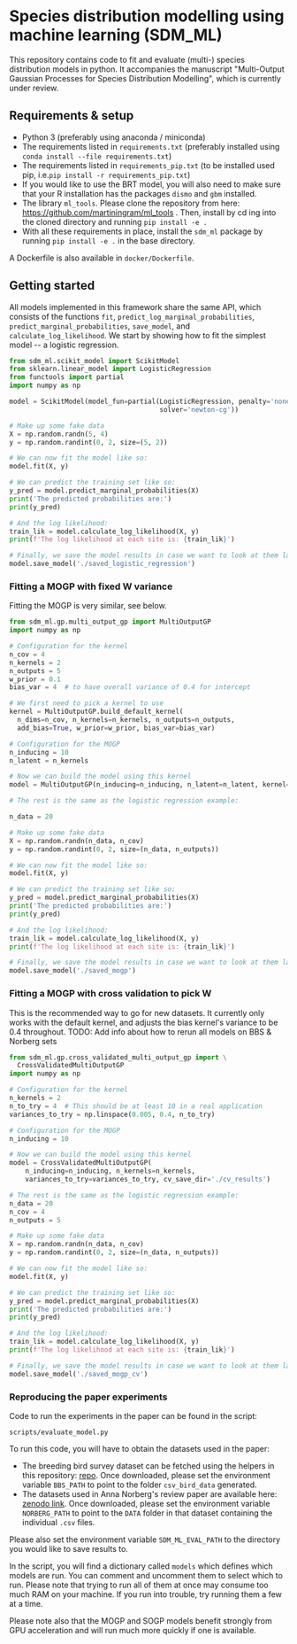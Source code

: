 # Species distribution modelling using machine learning (SDM_ML)

This repository contains code to fit and evaluate (multi-) species distribution
models in python. It accompanies the manuscript "Multi-Output Gaussian Processes
for Species Distribution Modelling", which is currently under review.

## Requirements & setup

* Python 3 (preferably using anaconda / miniconda)
* The requirements listed in `requirements.txt` (preferably installed using
  `conda install --file requirements.txt`)
* The requirements listed in `requirements_pip.txt` (to be installed used pip,
  i.e.`pip install -r requirements_pip.txt`)
* If you would like to use the BRT model, you will also need to make sure that
  your R installation has the packages `dismo` and `gbm` installed.
* The library `ml_tools`. Please clone the repository from here:
  https://github.com/martiningram/ml_tools . Then, install by cd ing into the
  cloned directory and running `pip install -e .`
* With all these requirements in place, install the `sdm_ml` package by running
  `pip install -e .` in the base directory.
  
A Dockerfile is also available in `docker/Dockerfile`.

## Getting started

All models implemented in this framework share the same API, which consists of
the functions `fit`, `predict_log_marginal_probabilities`,
`predict_marginal_probabilities`, `save_model`, and `calculate_log_likelihood`.
We start by showing how to fit the simplest model -- a logistic regression.

```python
from sdm_ml.scikit_model import ScikitModel
from sklearn.linear_model import LogisticRegression
from functools import partial
import numpy as np

model = ScikitModel(model_fun=partial(LogisticRegression, penalty='none',
                                      solver='newton-cg'))

# Make up some fake data
X = np.random.randn(5, 4)
y = np.random.randint(0, 2, size=(5, 2))

# We can now fit the model like so:
model.fit(X, y)

# We can predict the training set like so:
y_pred = model.predict_marginal_probabilities(X)
print('The predicted probabilities are:')
print(y_pred)

# And the log likelihood:
train_lik = model.calculate_log_likelihood(X, y)
print(f'The log likelihood at each site is: {train_lik}')

# Finally, we save the model results in case we want to look at them later
model.save_model('./saved_logistic_regression')
```

### Fitting a MOGP with fixed W variance

Fitting the MOGP is very similar, see below.

```python
from sdm_ml.gp.multi_output_gp import MultiOutputGP
import numpy as np

# Configuration for the kernel
n_cov = 4
n_kernels = 2
n_outputs = 5
w_prior = 0.1
bias_var = 4  # to have overall variance of 0.4 for intercept

# We first need to pick a kernel to use
kernel = MultiOutputGP.build_default_kernel(
  n_dims=n_cov, n_kernels=n_kernels, n_outputs=n_outputs,
  add_bias=True, w_prior=w_prior, bias_var=bias_var)

# Configuration for the MOGP
n_inducing = 10
n_latent = n_kernels

# Now we can build the model using this kernel
model = MultiOutputGP(n_inducing=n_inducing, n_latent=n_latent, kernel=kernel)

# The rest is the same as the logistic regression example:

n_data = 20

# Make up some fake data
X = np.random.randn(n_data, n_cov)
y = np.random.randint(0, 2, size=(n_data, n_outputs))

# We can now fit the model like so:
model.fit(X, y)

# We can predict the training set like so:
y_pred = model.predict_marginal_probabilities(X)
print('The predicted probabilities are:')
print(y_pred)

# And the log likelihood:
train_lik = model.calculate_log_likelihood(X, y)
print(f'The log likelihood at each site is: {train_lik}')

# Finally, we save the model results in case we want to look at them later
model.save_model('./saved_mogp')
```

### Fitting a MOGP with cross validation to pick W

This is the recommended way to go for new datasets. It currently only works with
the default kernel, and adjusts the bias kernel's variance to be 0.4 throughout.
TODO: Add info about how to rerun all models on BBS & Norberg sets

```python
from sdm_ml.gp.cross_validated_multi_output_gp import \
  CrossValidatedMultiOutputGP
import numpy as np

# Configuration for the kernel
n_kernels = 2
n_to_try = 4  # This should be at least 10 in a real application
variances_to_try = np.linspace(0.005, 0.4, n_to_try)

# Configuration for the MOGP
n_inducing = 10

# Now we can build the model using this kernel
model = CrossValidatedMultiOutputGP(
    n_inducing=n_inducing, n_kernels=n_kernels,
    variances_to_try=variances_to_try, cv_save_dir='./cv_results')

# The rest is the same as the logistic regression example:
n_data = 20
n_cov = 4
n_outputs = 5

# Make up some fake data
X = np.random.randn(n_data, n_cov)
y = np.random.randint(0, 2, size=(n_data, n_outputs))

# We can now fit the model like so:
model.fit(X, y)

# We can predict the training set like so:
y_pred = model.predict_marginal_probabilities(X)
print('The predicted probabilities are:')
print(y_pred)

# And the log likelihood:
train_lik = model.calculate_log_likelihood(X, y)
print(f'The log likelihood at each site is: {train_lik}')

# Finally, we save the model results in case we want to look at them later
model.save_model('./saved_mogp_cv')
```

### Reproducing the paper experiments

Code to run the experiments in the paper can be found in the script:

`scripts/evaluate_model.py`

To run this code, you will have to obtain the datasets used in the paper:

* The breeding bird survey dataset can be fetched using the helpers in this
  repository: [repo](https://github.com/martiningram/bbs_bird_mistnet_split).
  Once downloaded, please set the environment variable `BBS_PATH` to point to
  the folder `csv_bird_data` generated.
* The datasets used in Anna Norberg's review paper are available here: [zenodo
  link](https://zenodo.org/record/2637812#.XeSjab9S-u4). Once downloaded, please
  set the environment variable `NORBERG_PATH` to point to the `DATA` folder in
  that dataset containing the individual `.csv` files.

Please also set the environment variable `SDM_ML_EVAL_PATH` to the directory you
would like to save results to.

In the script, you will find a dictionary called `models` which defines which
models are run. You can comment and uncomment them to select which to run.
Please note that trying to run all of them at once may consume too much RAM on
your machine. If you run into trouble, try running them a few at a time.

Please note also that the MOGP and SOGP models benefit strongly from GPU
acceleration and will run much more quickly if one is available.
